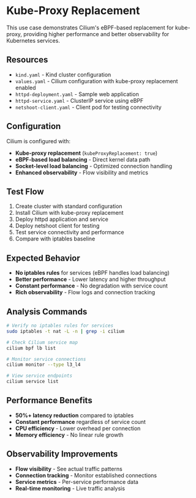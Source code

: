 # Kube-Proxy Replacement

This use case demonstrates Cilium's eBPF-based replacement for kube-proxy, providing higher performance and better observability for Kubernetes services.

## Resources

- `kind.yaml` - Kind cluster configuration
- `values.yaml` - Cilium configuration with kube-proxy replacement enabled
- `httpd-deployment.yaml` - Sample web application
- `httpd-service.yaml` - ClusterIP service using eBPF
- `netshoot-client.yaml` - Client pod for testing connectivity

## Configuration

Cilium is configured with:
- **Kube-proxy replacement** (`kubeProxyReplacement: true`)
- **eBPF-based load balancing** - Direct kernel data path
- **Socket-level load balancing** - Optimized connection handling
- **Enhanced observability** - Flow visibility and metrics

## Test Flow

1. Create cluster with standard configuration
2. Install Cilium with kube-proxy replacement
3. Deploy httpd application and service
4. Deploy netshoot client for testing
5. Test service connectivity and performance
6. Compare with iptables baseline

## Expected Behavior

- **No iptables rules** for services (eBPF handles load balancing)
- **Better performance** - Lower latency and higher throughput
- **Constant performance** - No degradation with service count
- **Rich observability** - Flow logs and connection tracking

## Analysis Commands

```bash
# Verify no iptables rules for services
sudo iptables -t nat -L -n | grep -i cilium

# Check Cilium service map
cilium bpf lb list

# Monitor service connections
cilium monitor --type l3_l4

# View service endpoints
cilium service list
```

## Performance Benefits

- **50%+ latency reduction** compared to iptables
- **Constant performance** regardless of service count
- **CPU efficiency** - Lower overhead per connection
- **Memory efficiency** - No linear rule growth

## Observability Improvements

- **Flow visibility** - See actual traffic patterns
- **Connection tracking** - Monitor established connections
- **Service metrics** - Per-service performance data
- **Real-time monitoring** - Live traffic analysis